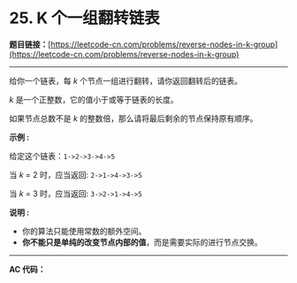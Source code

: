 # 25. K 个一组翻转链表

**题目链接：**[https://leetcode-cn.com/problems/reverse-nodes-in-k-group](https://leetcode-cn.com/problems/reverse-nodes-in-k-group)

---

<div class="content__1Y2H">
 <div class="notranslate">
  <p>给你一个链表，每&nbsp;<em>k&nbsp;</em>个节点一组进行翻转，请你返回翻转后的链表。</p> 
  <p><em>k&nbsp;</em>是一个正整数，它的值小于或等于链表的长度。</p> 
  <p>如果节点总数不是&nbsp;<em>k&nbsp;</em>的整数倍，那么请将最后剩余的节点保持原有顺序。</p> 
  <p><strong>示例 :</strong></p> 
  <p>给定这个链表：<code>1-&gt;2-&gt;3-&gt;4-&gt;5</code></p> 
  <p>当&nbsp;<em>k&nbsp;</em>= 2 时，应当返回: <code>2-&gt;1-&gt;4-&gt;3-&gt;5</code></p> 
  <p>当&nbsp;<em>k&nbsp;</em>= 3 时，应当返回: <code>3-&gt;2-&gt;1-&gt;4-&gt;5</code></p> 
  <p><strong>说明 :</strong></p> 
  <ul> 
   <li>你的算法只能使用常数的额外空间。</li> 
   <li><strong>你不能只是单纯的改变节点内部的值</strong>，而是需要实际的进行节点交换。</li> 
  </ul> 
 </div>
</div>

---

**AC 代码：**

```java

```